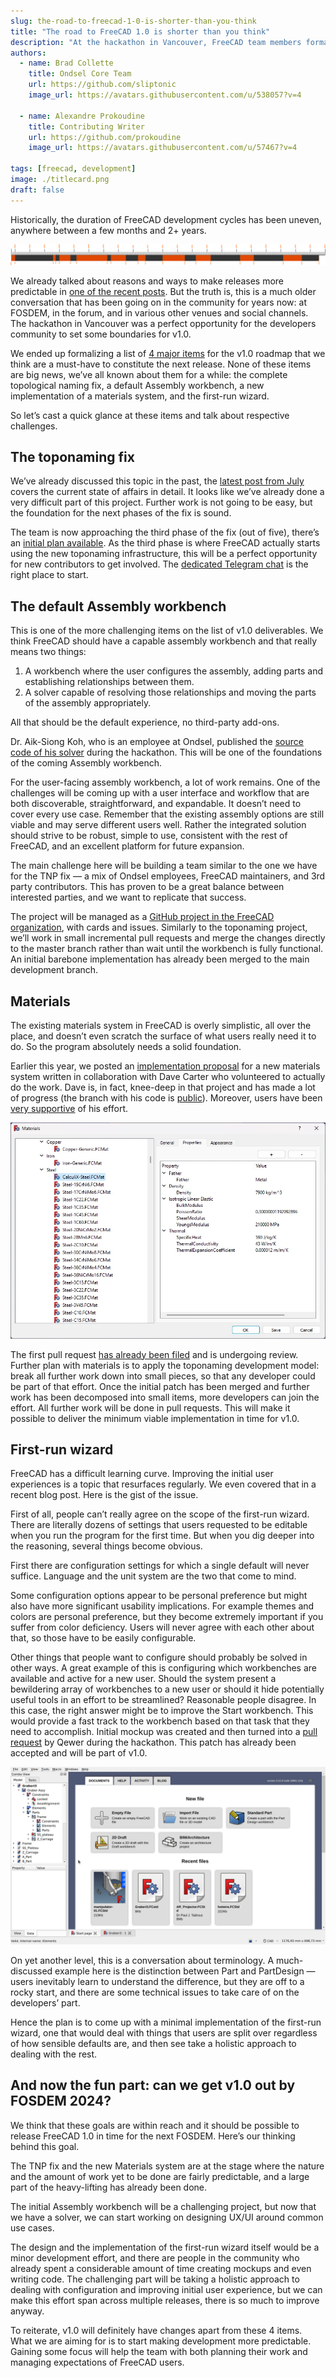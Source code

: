```yaml
---
slug: the-road-to-freecad-1-0-is-shorter-than-you-think
title: "The road to FreeCAD 1.0 is shorter than you think"
description: "At the hackathon in Vancouver, FreeCAD team members formalized major roadmap items for v1.0 released. Let's talk about respective challenges."
authors:
  - name: Brad Collette
    title: Ondsel Core Team
    url: https://github.com/sliptonic
    image_url: https://avatars.githubusercontent.com/u/538057?v=4

  - name: Alexandre Prokoudine
    title: Contributing Writer
    url: https://github.com/prokoudine
    image_url: https://avatars.githubusercontent.com/u/57467?v=4

tags: [freecad, development]
image: ./titlecard.png
draft: false
---
```


Historically, the duration of FreeCAD development cycles has been uneven, anywhere between a few months and 2+ years.

![Timeline of FreeCAD releases](release-timeline.webp)

We already talked about reasons and ways to make releases more predictable in [one of the recent posts](https://ondsel.com/blog/freecad-unpredictable-release-schedule-hurts-users-and-developers). But the truth is, this is a much older conversation that has been going on in the community for years now: at FOSDEM, in the forum, and in various other venues and social channels. The hackathon in Vancouver was a perfect opportunity for the developers community to set some boundaries for v1.0.

We ended up formalizing a list of [4 major items](https://freecad.github.io/DevelopersHandbook/roadmap/next.html) for the v1.0 roadmap that we think are a must-have to constitute the next release. None of these items are big news, we’ve all known about them for a while: the complete topological naming fix, a default Assembly workbench, a new implementation of a materials system, and the first-run wizard.

So let’s cast a quick glance at these items and talk about respective challenges.

## The toponaming fix

We’ve already discussed this topic in the past, the [latest post from July](https://ondsel.com/blog/milestone-toponaming-fix-phase-2-done) covers the current state of affairs in detail. It looks like we’ve already done a very difficult part of this project. Further work is not going to be easy, but the foundation for the next phases of the fix is sound.

The team is now approaching the third phase of the fix (out of five), there’s an [initial plan available](https://github.com/FreeCAD/FreeCAD/issues/8432#issuecomment-1676433915). As the third phase is where FreeCAD actually starts using the new toponaming infrastructure, this will be a perfect opportunity for new contributors to get involved. The [dedicated Telegram chat](https://t.me/toponamingchat) is the right place to start.

## The default Assembly workbench

This is one of the more challenging items on the list of v1.0 deliverables. We think FreeCAD should have a capable assembly workbench and that really means two things:

1. A workbench where the user configures the assembly, adding parts and establishing relationships between them.
2. A solver capable of resolving those relationships and moving the parts of the assembly appropriately.

All that should be the default experience, no third-party add-ons.

Dr. Aik-Siong Koh, who is an employee at Ondsel, published the [source code of his solver](https://github.com/Ondsel-Development/OndselSolver) during the hackathon. This will be one of the foundations of the coming Assembly workbench.

For the user-facing assembly workbench, a lot of work remains. One of the challenges will be coming up with a user interface and workflow that are both discoverable, straightforward, and expandable. It doesn’t need to cover every use case.  Remember that the existing assembly options are still viable and may serve different users well. Rather the integrated solution should strive to be robust, simple to use, consistent with the rest of FreeCAD, and an excellent platform for future expansion.

The main challenge here will be building a team similar to the one we have for the TNP fix — a mix of Ondsel employees, FreeCAD maintainers, and 3rd party contributors. This has proven to be a great balance between interested parties, and we want to replicate that success.

The project will be managed as a [GitHub project in the FreeCAD organization](https://github.com/orgs/FreeCAD/projects/7/views/1), with cards and issues.  Similarly to the toponaming project, we’ll work in small incremental pull requests and merge the changes directly to the master branch rather than wait until the workbench is fully functional. An initial barebone implementation has already been merged to the main development branch.

## Materials

The existing materials system in FreeCAD is overly simplistic, all over the place, and doesn’t even scratch the surface of what users really need it to do. So the program absolutely needs a solid foundation.

Earlier this year, we posted an [implementation proposal](https://ondsel.com/blog/freecad-needs-a-better-materials-system/) for a new materials system written in collaboration with Dave Carter who volunteered to actually do the work. Dave is, in fact, knee-deep in that project and has made a lot of progress (the branch with his code is [public](https://github.com/davesrocketshop/FreeCAD/tree/post_21)). Moreover, users have been [very supportive](https://forum.freecad.org/viewtopic.php?t=78242) of his effort.

![Editor for new material cards](materials-new-cards-editor.webp)

The first pull request [has already been filed](https://github.com/FreeCAD/FreeCAD/pull/10368) and is undergoing review. Further plan with materials is to apply the toponaming development model: break all further work down into small pieces, so that any developer could be part of that effort. Once the initial patch has been merged and further work has been decomposed into small items, more developers can join the effort. All further work will be done in pull requests. This will make it possible to deliver the minimum viable implementation in time for v1.0.

## First-run wizard

FreeCAD has a difficult learning curve. Improving the initial user experiences is a topic that resurfaces regularly. We even covered that in a recent blog post. Here is the gist of the issue.

First of all, people can’t really agree on the scope of the first-run wizard. There are literally dozens of settings that users requested to be editable when you run the program for the first time. But when you dig deeper into the reasoning, several things become obvious.

First there are configuration settings for which a single default will never suffice. Language and the unit system are the two that come to mind.

Some configuration options appear to be personal preference but might also have more significant usability implications. For example themes and colors are personal preference, but they become extremely important if you suffer from color deficiency.  Users will never agree with each other about that, so those have to be easily configurable. 

Other things that people want to configure should probably be solved in other ways. A great example of this is configuring which workbenches are available and active for a new user. 
Should the system present a bewildering array of workbenches to a new user or should it hide potentially useful tools in an effort to be streamlined? Reasonable people disagree. In this case, the right answer might be to improve the Start workbench. This would provide a fast track to the workbench based on that task that they need to accomplish. Initial mockup was created and then turned into a [pull request](https://github.com/FreeCAD/FreeCAD/pull/10171) by Qewer during the hackathon. This patch has already been accepted and will be part of v1.0.

![Updated start screen](updated-start-screen.webp)

On yet another level, this is a conversation about terminology. A much-discussed example here is the distinction between Part and PartDesign — users inevitably learn to understand the difference, but they are off to a rocky start, and there are some technical issues to take care of on the developers’ part.

Hence the plan is to come up with a minimal implementation of the first-run wizard, one that would deal with things that users are split over regardless of how sensible defaults are, and then see take a holistic approach to dealing with the rest.

## And now the fun part: can we get v1.0 out by FOSDEM 2024?

We think that these goals are within reach and it should be possible to release FreeCAD 1.0 in time for the next FOSDEM. Here’s our thinking behind this goal.

The TNP fix and the new Materials system are at the stage where the nature and the amount of work yet to be done are fairly predictable, and a large part of the heavy-lifting has already been done.

The initial Assembly workbench will be a challenging project, but now that we have a solver, we can start working on designing UX/UI around common use cases.

The design and the implementation of the first-run wizard itself would be a minor development effort, and there are people in the community who already spent a considerable amount of time creating mockups and even writing code. The challenging part will be taking a holistic approach to dealing with configuration and improving initial user experience, but we can make this effort span across multiple releases, there is so much to improve anyway.

To reiterate, v1.0 will definitely have changes apart from these 4 items. What we are aiming for is to start making development more predictable. Gaining some focus will help the team with both planning their work and managing expectations of FreeCAD users.
